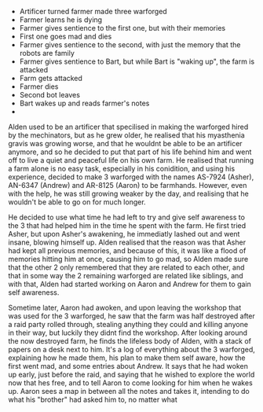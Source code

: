 - Artificer turned farmer made three warforged
- Farmer learns he is dying
- Farmer gives sentience to the first one, but with their memories
- First one goes mad and dies
- Farmer gives sentience to the second, with just the memory that the robots are family
- Farmer gives sentience to Bart, but while Bart is "waking up", the farm is attacked
- Farm gets attacked
- Farmer dies
- Second bot leaves
- Bart wakes up and reads farmer's notes
- 

Alden used to be an artificer that specilised in making the warforged hired by the mechinators, but as he grew older, he realised that his myasthenia gravis was growing worse, and that he wouldnt be able to be an artificer anymore, and so he decided to put that part of his life behind him and went off to live a quiet and peaceful life on his own farm. He realised that running a farm alone is no easy task, especially in his conidition, and using his experience, decided to make 3 warforged with the names AS-7924 (Asher), AN-6347 (Andrew) and AR-8125 (Aaron) to be farmhands. However, even with the help, he was still growing weaker by the day, and realising that he wouldn't be able to go on for much longer.

He decided to use what time he had left to try and give self awareness to the 3 that had helped him in the time he spent with the farm. He first tried Asher, but upon Asher's awakening, he immediatly lashed out and went insane, blowing himself up. Alden realised that the reason was that Asher had kept all previous memories, and because of this, it was like a flood of memories hitting him at once, causing him to go mad, so Alden made sure that the other 2 only remembered that they are related to each other, and that in some way the 2 remaining warforged are related like siblings, and with that, Alden had started working on Aaron and Andrew for them to gain self awareness. 

Sometime later, Aaron had awoken, and upon leaving the workshop that was used for the 3 warforged, he saw that the farm was half destroyed after a raid party rolled through, stealing anything they could and killing anyone in their way, but luckily they didnt find the workshop. After looking around the now destroyed farm, he finds the lifeless body of Alden, with a stack of papers on a desk next to him. It's a log of everything about the 3 warforged, explaining how he made them, his plan to make them self aware, how the first went mad, and some entries about Andrew. It says that he had woken up early, just before the raid, and saying that he wished to explore the world now that hes free, and to tell Aaron to come looking for him when he wakes up. Aaron sees a map in between all the notes and takes it, intending to do what his "brother" had asked him to, no matter what
